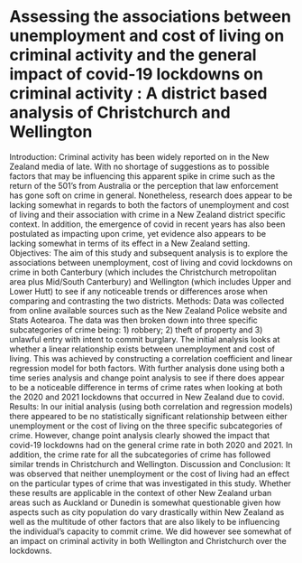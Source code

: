 # Assessing the associations between unemployment and cost of living on criminal activity and the general impact of covid-19 lockdowns on criminal activity : A district based analysis of Christchurch and Wellington



Introduction: Criminal activity has been widely reported on in the New Zealand media of late.
With no shortage of suggestions as to possible factors that may be influencing this apparent
spike in crime such as the return of the 501’s from Australia or the perception that law
enforcement has gone soft on crime in general. Nonetheless, research does appear to be
lacking somewhat in regards to both the factors of unemployment and cost of living and their
association with crime in a New Zealand district specific context. In addition, the emergence of
covid in recent years has also been postulated as impacting upon crime, yet evidence also
appears to be lacking somewhat in terms of its effect in a New Zealand setting.
Objectives: The aim of this study and subsequent analysis is to explore the associations
between unemployment, cost of living and covid lockdowns on crime in both Canterbury (which
includes the Christchurch metropolitan area plus Mid/South Canterbury) and Wellington (which
includes Upper and Lower Hutt) to see if any noticeable trends or differences arose when
comparing and contrasting the two districts.
Methods: Data was collected from online available sources such as the New Zealand Police
website and Stats Aotearoa. The data was then broken down into three specific subcategories of
crime being: 1) robbery; 2) theft of property and 3) unlawful entry with intent to commit
burglary. The initial analysis looks at whether a linear relationship exists between
unemployment and cost of living. This was achieved by constructing a correlation coefficient
and linear regression model for both factors. With further analysis done using both a time series
analysis and change point analysis to see if there does appear to be a noticeable difference in
terms of crime rates when looking at both the 2020 and 2021 lockdowns that occurred in New
Zealand due to covid.
Results: In our initial analysis (using both correlation and regression models) there appeared to
be no statistically significant relationship between either unemployment or the cost of living on
the three specific subcategories of crime. However, change point analysis clearly showed the
impact that covid-19 lockdowns had on the general crime rate in both 2020 and 2021. In
addition, the crime rate for all the subcategories of crime has followed similar trends in
Christchurch and Wellington.
Discussion and Conclusion: It was observed that neither unemployment or the cost of living
had an effect on the particular types of crime that was investigated in this study. Whether these
results are applicable in the context of other New Zealand urban areas such as Auckland or
Dunedin is somewhat questionable given how aspects such as city population do vary drastically
within New Zealand as well as the multitude of other factors that are also likely to be
influencing the individual’s capacity to commit crime. We did however see somewhat of an
impact on criminal activity in both Wellington and Christchurch over the lockdowns.